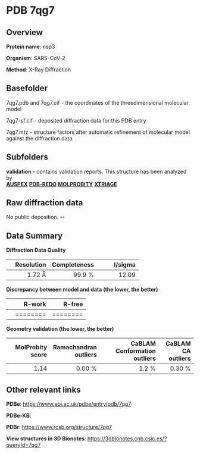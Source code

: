 # PDB 7qg7

## Overview

**Protein name**: nsp3

**Organism**: SARS-CoV-2

**Method**: X-Ray Diffraction



## Basefolder

7qg7.pdb and 7qg7.cif - the coordinates of the threedimensional molecular model

7qg7-sf.cif - deposited diffraction data for this PDB entry

7qg7.mtz - structure factors after automatic refinement of molecular model against the diffraction data.

## Subfolders





**validation** - contains validation reports. This structure has been analyzed by <br>[**AUSPEX**](https://github.com/thorn-lab/coronavirus_structural_task_force/tree/master/pdb/nsp3/SARS-CoV-2/7qg7/validation/auspex) [**PDB-REDO**](https://github.com/thorn-lab/coronavirus_structural_task_force/tree/master/pdb/nsp3/SARS-CoV-2/7qg7/validation/pdb-redo) [**MOLPROBITY**](https://github.com/thorn-lab/coronavirus_structural_task_force/tree/master/pdb/nsp3/SARS-CoV-2/7qg7/validation/molprobity) [**XTRIAGE**](https://github.com/thorn-lab/coronavirus_structural_task_force/blob/master/pdb/nsp3/SARS-CoV-2/7qg7/validation/Xtriage_output.log)   



## Raw diffraction data

No public deposition. --<br> 

## Data Summary
**Diffraction Data Quality**

|   | Resolution | Completeness| I/sigma |
|---|-------------:|----------------:|--------------:|
|   |1.72 Å|99.9  %|<img width=50/>12.09|

**Discrepancy between model and data (the lower, the better)**

|   | **R-work**| **R-free**   
|---|-------------:|----------------:|           
||========|========|

**Geometry validation (the lower, the better)**

|   |**MolProbity<br>score**| **Ramachandran<br>outliers** | **CaBLAM<br>Conformation outliers** | **CaBLAM<br>CA outliers** |
|---|-------------:|----------------:|----------------:|----------------:|
||  1.14|  0.00 %|1.2 %|0.30 %|

 

 



## Other relevant links 
**PDBe**:  https://www.ebi.ac.uk/pdbe/entry/pdb/7qg7

**PDBe-KB**:  
 
**PDBr**: https://www.rcsb.org/structure/7qg7 

**View structures in 3D Bionotes**: https://3dbionotes.cnb.csic.es/?queryId=7qg7

